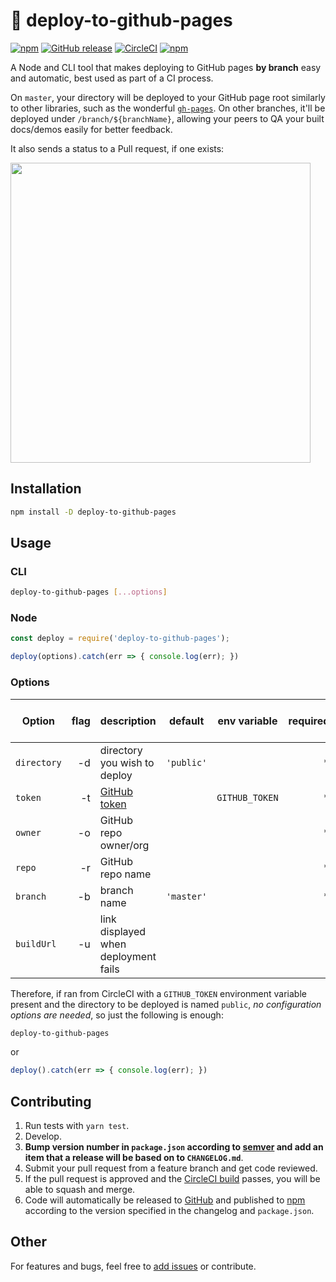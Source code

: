 # :rocket: deploy-to-github-pages

[![npm](https://img.shields.io/npm/v/deploy-to-github-pages.svg)](https://www.npmjs.com/package/deploy-to-github-pages)
[![GitHub release](https://img.shields.io/github/release/oliverviljamaa/deploy-to-github-pages.svg)](https://github.com/oliverviljamaa/deploy-to-github-pages/releases)
[![CircleCI](https://img.shields.io/circleci/project/github/oliverviljamaa/deploy-to-github-pages/beta.svg)](https://circleci.com/gh/oliverviljamaa/deploy-to-github-pages)
[![npm](https://img.shields.io/npm/l/deploy-to-github-pages.svg)](https://github.com/oliverviljamaa/deploy-to-github-pages/blob/beta/LICENSE)

A Node and CLI tool that makes deploying to GitHub pages **by branch** easy and automatic, best used as part of a CI process.

On `master`, your directory will be deployed to your GitHub page root similarly to other libraries, such as the wonderful [`gh-pages`](https://www.npmjs.com/package/gh-pages).
On other branches, it'll be deployed under `/branch/${branchName}`, allowing your peers to QA your built docs/demos easily for better feedback.

It also sends a status to a Pull request, if one exists:

<img src="https://user-images.githubusercontent.com/5443561/37659087-e9f1cc14-2c46-11e8-82cf-1e76750d0e3f.gif" width="480">

## Installation

```bash
npm install -D deploy-to-github-pages
```

## Usage

### CLI

```bash
deploy-to-github-pages [...options]
```

### Node

```javascript
const deploy = require('deploy-to-github-pages');

deploy(options).catch(err => { console.log(err); })
```

### Options

| Option      | flag  | description                                        | default    | env variable   | required | required with CircleCI |
|-------------|------:|----------------------------------------------------|------------|----------------|---------:|-----------------------:|
| `directory` |    -d | directory you wish to deploy                       | `'public'` |                |        * |                      * |
| `token`     |    -t | [GitHub token](https://github.com/settings/tokens) |            | `GITHUB_TOKEN` |        * |                      * |
| `owner`     |    -o | GitHub repo owner/org                              |            |                |        * |                        |
| `repo`      |    -r | GitHub repo name                                   |            |                |        * |                        |
| `branch`    |    -b | branch name                                        | `'master'` |                |        * |                        |
| `buildUrl`  |    -u | link displayed when deployment fails               |            |                |          |                        |

Therefore, if ran from CircleCI with a `GITHUB_TOKEN` environment variable present and the directory to be deployed is named `public`, _no configuration options are needed_, so just the following is enough:

```bash
deploy-to-github-pages
```

or

```javascript
deploy().catch(err => { console.log(err); })
```

## Contributing

1. Run tests with `yarn test`.
1. Develop.
1. **Bump version number in `package.json` according to [semver](http://semver.org/) and add an item that a release will be based on to `CHANGELOG.md`**.
1. Submit your pull request from a feature branch and get code reviewed.
1. If the pull request is approved and the [CircleCI build](https://circleci.com/gh/oliverviljamaa/deploy-to-github-pages) passes, you will be able to squash and merge.
1. Code will automatically be released to [GitHub](https://github.com/oliverviljamaa/deploy-to-github-pages/releases) and published to [npm](https://www.npmjs.com/package/deploy-to-github-pages) according to the version specified in the changelog and `package.json`.

## Other

For features and bugs, feel free to [add issues](https://github.com/oliverviljamaa/deploy-to-github-pages/issues) or contribute.
